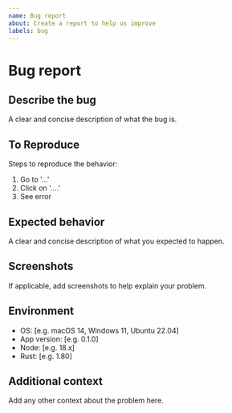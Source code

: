 ```yaml
---
name: Bug report
about: Create a report to help us improve
labels: bug
---
```


# Bug report

## Describe the bug

A clear and concise description of what the bug is.

## To Reproduce

Steps to reproduce the behavior:

1. Go to '...'
2. Click on '....'
3. See error

## Expected behavior

A clear and concise description of what you expected to happen.

## Screenshots

If applicable, add screenshots to help explain your problem.

## Environment

- OS: [e.g. macOS 14, Windows 11, Ubuntu 22.04]
- App version: [e.g. 0.1.0]
- Node: [e.g. 18.x]
- Rust: [e.g. 1.80]

## Additional context

Add any other context about the problem here.
